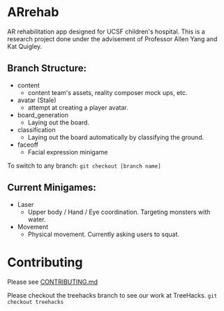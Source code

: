 # ARrehab
AR rehabilitation app designed for UCSF children's hospital.
This is a research project done under the advisement of Professor Allen Yang and Kat Quigley.

## Branch Structure:
- content
    - content team's assets, reality composer mock ups, etc.
- avatar (Stale)
    - attempt at creating a player avatar.
- board_generation
    - Laying out the board.
- classification
    - Laying out the board automatically by classifying the ground.
- faceoff
    - Facial expression minigame

To switch to any branch: `git checkout [branch name]`

## Current Minigames:
- Laser
    - Upper body / Hand / Eye coordination. Targeting monsters with water.
- Movement
    - Physical movement. Currently asking users to squat.

# Contributing
Please see [CONTRIBUTING.md](CONTRIBUTING.md)

Please checkout the treehacks branch to see our work at TreeHacks.
`git checkout treehacks`
